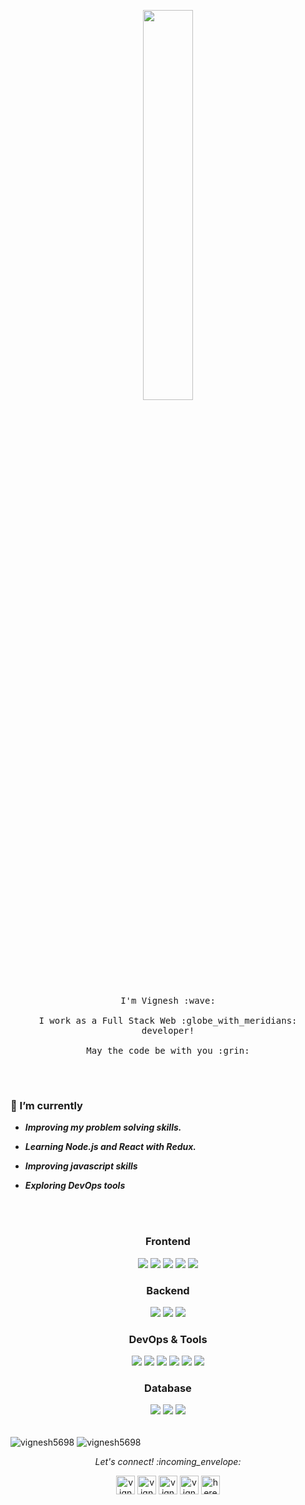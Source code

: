 <p align="center">
  <img src="https://www.greengeeks.com/tutorials/wp-content/uploads/2017/09/giphy.gif" width="40%">
  <br><br>
  <samp>
    I'm Vignesh :wave:
    <br><br>
    I work as a Full Stack Web :globe_with_meridians: developer!
    <br><br>
    May the code be with you :grin:
    <br><br>
  </samp>
</p>

<br>

###  🌱 I’m currently 

- ***Improving my problem solving skills.***

- ***Learning Node.js and React with Redux.***

- ***Improving javascript skills***

- ***Exploring DevOps tools***

<br><br>

<h3 align="center">Frontend</h3>

<p align="center"> 
  <img src="https://img.shields.io/badge/html-★★★-lightgrey?labelColor=E34F26&logo=HTML5&style=for-the-badge&logoColor=white"/>
  <img src="https://img.shields.io/badge/css-★★★-lightgrey?labelColor=1572B6&logo=CSS3&style=for-the-badge&logoColor=white"/>
  <img src="https://img.shields.io/badge/Bootstarp-★★☆-lightgrey?labelColor=darkviolet&logo=Bootstrap&style=for-the-badge&logoColor=white"/>
  <img src="https://img.shields.io/badge/javascript-★★★-lightgrey?labelColor=F7DF1E&logo=JavaScript&style=for-the-badge&logoColor=black"/>
  <img src="https://img.shields.io/badge/react-★★★-lightgrey?labelColor=lightblue&logo=React&style=for-the-badge&logoColor=darkblue"/>
</p>


<h3 align="center">Backend</h3>

<p align="center"> 
  <img src="https://img.shields.io/badge/Express-★★★-lightgrey?labelColor=black&logo=Express&style=for-the-badge&logoColor=white"/>
  <img src="https://img.shields.io/badge/Node.js-★★★-lightgrey?labelColor=green&logo=Node.js&style=for-the-badge&logoColor=white"/> 
  <img src="https://img.shields.io/badge/python-★★☆-lightgrey?labelColor=3776AB&logo=Python&style=for-the-badge&logoColor=white"/>
</p>

<h3 align="center">DevOps & Tools</h3>

<p align="center">
  <img src="https://img.shields.io/badge/bash-★★☆-lightgrey?labelColor=4EAA25&logo=GNU-Bash&style=for-the-badge&logoColor=white"/>
  <img src="https://img.shields.io/badge/Docker-★★☆-lightgrey?labelColor=lightblue&logo=Docker&style=for-the-badge&logoColor=darkblue"/>
  <img src="https://img.shields.io/badge/git-★★★-lightgrey?labelColor=red&logo=git&style=for-the-badge&logoColor=white"/>
  <img src="https://img.shields.io/badge/Jenkins-★★☆-lightgrey?labelColor=darkred&logo=Jenkins&style=for-the-badge&logoColor=white"/>
  <img src="https://img.shields.io/badge/Kubernetes-★☆☆-lightgrey?labelColor=lightblue&logo=Kubernetes&style=for-the-badge&logoColor=darkblue"/>
  <img src="https://img.shields.io/badge/linux-★★★-lightgrey?labelColor=FCC624&logo=linux&style=for-the-badge&logoColor=black"/>
</p>

<h3 align="center">Database</h3>

<p align="center"> 
 <img src="https://img.shields.io/badge/Mongodb-★★☆-lightgrey?labelColor=lightgreen&logo=MongoDB&style=for-the-badge&logoColor=darkgreen"/>
  <img src="https://img.shields.io/badge/MySQL-★★★-lightgrey?labelColor=lightyellow&logo=MySQL&style=for-the-badge&logoColor=black"/>
  <img src="https://img.shields.io/badge/redis-★★☆-lightgrey?labelColor=red&logo=redis&style=for-the-badge&logoColor=white"/>
</p>
<br>

<img align="center" src="https://github-readme-stats.vercel.app/api?username=vignesh5698&show_icons=true&hide=issues,contribs,stars&theme=tokyonight&count_private=true" alt="vignesh5698" />

<img align="center" src="https://github-readme-stats.vercel.app/api/top-langs/?username=vignesh5698&layout=compact&theme=tokyonight&count_private=true" alt="vignesh5698" />


<p align="center"> 
  <i> Let's connect! :incoming_envelope: </i>
</p>

<p align="center"> 
<a href="https://codepen.io/vignesh5698" target="blank"><img align="center" src="https://cdn.jsdelivr.net/npm/simple-icons@3.0.1/icons/codepen.svg" alt="vignesh5698" height="30" width="30" /></a>
<a href="https://dev.to/vignesh5698" target="blank"><img align="center" src="https://cdn.jsdelivr.net/npm/simple-icons@3.0.1/icons/dev-dot-to.svg" alt="vignesh5698" height="30" width="30" /></a>
<a href="https://twitter.com/vignesh5698" target="blank"><img align="center" src="https://cdn.jsdelivr.net/npm/simple-icons@3.0.1/icons/twitter.svg" alt="vignesh5698" height="30" width="30" /></a>
<a href="https://linkedin.com/in/vignesh5698" target="blank"><img align="center" src="https://cdn.jsdelivr.net/npm/simple-icons@3.0.1/icons/linkedin.svg" alt="vignesh5698" height="30" width="30" /></a>
<a href="https://instagram.com/here_ruthless_monk" target="blank"><img align="center" src="https://cdn.jsdelivr.net/npm/simple-icons@3.0.1/icons/instagram.svg" alt="here_ruthless_monk" height="30" width="30" /></a>
</p>

